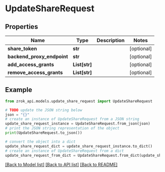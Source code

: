 # UpdateShareRequest


## Properties

Name | Type | Description | Notes
------------ | ------------- | ------------- | -------------
**share_token** | **str** |  | [optional] 
**backend_proxy_endpoint** | **str** |  | [optional] 
**add_access_grants** | **List[str]** |  | [optional] 
**remove_access_grants** | **List[str]** |  | [optional] 

## Example

```python
from zrok_api.models.update_share_request import UpdateShareRequest

# TODO update the JSON string below
json = "{}"
# create an instance of UpdateShareRequest from a JSON string
update_share_request_instance = UpdateShareRequest.from_json(json)
# print the JSON string representation of the object
print(UpdateShareRequest.to_json())

# convert the object into a dict
update_share_request_dict = update_share_request_instance.to_dict()
# create an instance of UpdateShareRequest from a dict
update_share_request_from_dict = UpdateShareRequest.from_dict(update_share_request_dict)
```
[[Back to Model list]](../README.md#documentation-for-models) [[Back to API list]](../README.md#documentation-for-api-endpoints) [[Back to README]](../README.md)


